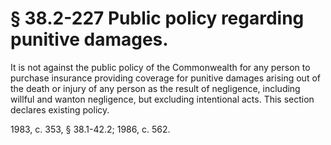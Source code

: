 # § 38.2-227 Public policy regarding punitive damages.

<p>It is not against the public policy of the Commonwealth for any person to purchase insurance providing coverage for punitive damages arising out of the death or injury of any person as the result of negligence, including willful and wanton negligence, but excluding intentional acts. This section declares existing policy.</p><p>1983, c. 353, § 38.1-42.2; 1986, c. 562.</p>